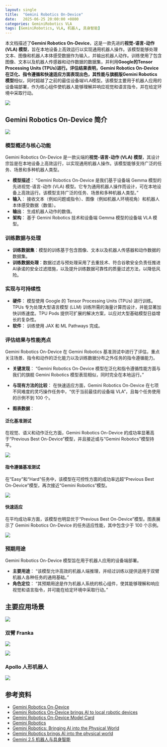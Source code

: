 ```yaml
---
layout: single
title:  "Gemini Robotics On-Device"
date:   2025-06-25 20:00:00 +0800
categories: GeminiRobotics VLA
tags: [GeminiRobotics, VLA, 机器人, 具身智能]
---
```


本文档描述了**Gemini Robotics On-Device**，这是一款先进的**视觉-语言-动作 (VLA) 模型**，旨在本地设备上高效运行以实现通用机器人操作。该模型能够处理文本、图像和机器人本体感受数据作为输入，并输出机器人动作。训练使用了包含图像、文本以及机器人传感器和动作数据的数据集，并利用**Google的Tensor Processing Units (TPUs)**进行。评估结果表明，**Gemini Robotics On-Device**在泛化、指令遵循和快速适应方面表现出色，其性能与旗舰版**Gemini Robotics 模型**相似，同时超越了之前的最佳设备端VLA模型。该模型主要用于机器人应用的设备端部署，作为核心组件使机器人能够理解并响应视觉和语言指令，并在给定环境中采取行动。

<!--more-->

![](/images/2025/GeminiRobotics/On-Device/GeminiRoboticsOn-Device.jpeg)

## Gemini Robotics On-Device 简介

![](/images/2025/GeminiRobotics/On-Device/GeminiRoboticsOn-Device.png)

### 模型概述与核心功能
Gemini Robotics On-Device 是一款尖端的**视觉-语言-动作 (VLA) 模型**，其设计宗旨是在本地设备上高效运行，以实现通用机器人操作。该模型能够支持广泛的任务、场景和多种机器人类型。

- **模型描述**： “Gemini Robotics On-Device 是我们基于设备端 Gemma 模型的先进视觉-语言-动作 (VLA) 模型。它专为通用机器人操作而设计，可在本地设备上高效运行。该模型支持广泛的任务、场景和多种机器人类型。”
- **输入**： 接收文本（例如问题或指令）、图像（例如机器人环境视角）和机器人本体感受数据（数值）。
- **输出**： 生成机器人动作的数值。
- **架构**： 基于 Gemini Robotics 技术和设备端 Gemma 模型的设备端 VLA 模型。

### 训练数据与处理
- **训练数据集**：模型的训练基于包含图像、文本以及机器人传感器和动作数据的数据集。
- **训练数据处理**：数据过滤与预处理采用了去重技术、符合谷歌安全负责任推进AI承诺的安全过滤措施，以及提升训练数据可靠性的质量过滤方法，以降低风险。

### 实现与可持续性
- **硬件**： 模型使用 Google 的 Tensor Processing Units (TPUs) 进行训练。TPUs 专为处理大型语言模型 (LLM) 训练所需的海量计算而设计，并能显著加快训练速度。TPU Pods 提供可扩展的解决方案，以应对大型基础模型日益增长的复杂性。
- **软件**： 训练使用 JAX 和 ML Pathways 完成。

### 评估结果与性能亮点
Gemini Robotics On-Device 在 Gemini Robotics 基准测试中进行了评估，重点关注场景、指令和动作的泛化能力以及训练数据分布之外任务的指令遵循能力。
- **关键发现**： “Gemini Robotics On-Device 模型在泛化和指令遵循性能方面与我们的旗舰 Gemini Robotics 模型表现相似，同时完全在本地运行。”
- **与现有方法的比较**： 在快速适应方面，Gemini Robotics On-Device 在七项不同难度的灵巧操作任务中，“优于当前最佳的设备端 VLA”，且每个任务使用的示例不到 100 个。

- **图表数据**：
#### 泛化基准测试
在视觉、语义和动作泛化方面，Gemini Robotics On-Device 的成功率显著高于“Previous Best On-Device”模型，并且接近或与“Gemini Robotics”模型持平。

![](/images/2025/GeminiRobotics/On-Device/GeneralizationBenchmark.webp)

#### 指令遵循基准测试
在“Easy”和“Hard”任务中，该模型在可控性方面的成功率远超“Previous Best On-Device”模型，再次接近“Gemini Robotics”模型。

![](/images/2025/GeminiRobotics/On-Device/InstructionFollowingBenchmark.webp)

#### 快速适应
在平均成功率方面，该模型也明显优于“Previous Best On-Device”模型。图表展示了 Gemini Robotics On-Device 的任务适应性能，其中包含少于 100 个示例。

![](/images/2025/GeminiRobotics/On-Device/FastAdaptation.webp)


### 预期用途
Gemini Robotics On-Device 模型旨在用于机器人应用的设备端部署。

- **主要用途**： “该模型允许高效的机器人端推理，并经过训练以提供适用于双臂机器人各种任务的通用基础。”
- **角色定位**： “其预期用途是作为机器人系统的核心组件，使其能够理解和响应视觉和语言指令，并可能在给定环境中采取行动。”


## 主要应用场景

![](/images/2025/GeminiRobotics/On-Device/ApolloAloha2Bi-armFranka.jpeg)

### 双臂 Franka

![](/images/2025/GeminiRobotics/On-Device/PutTheFruit.jpeg)

![](/images/2025/GeminiRobotics/On-Device/FoldTheDress.jpeg)

### Apollo 人形机器人

![](/images/2025/GeminiRobotics/On-Device/ApolloHumanoid.jpeg)


## 参考资料
- [Gemini Robotics On-Device](https://deepmind.google/models/gemini-robotics/gemini-robotics-on-device/)
- [Gemini Robotics On-Device brings AI to local robotic devices](https://deepmind.google/discover/blog/gemini-robotics-on-device-brings-ai-to-local-robotic-devices/)
- [Gemini Robotics On-Device Model Card](https://storage.googleapis.com/deepmind-media/Model-Cards/Gemini-Robotics-On-Device-Model-Card.pdf)
- [Gemini Robotics](https://deepmind.google/models/gemini-robotics/)
- [Gemini Robotics: Bringing AI into the Physical World](https://arxiv.org/pdf/2503.20020)
- [Gemini Robotics brings AI into the physical world](https://deepmind.google/discover/blog/gemini-robotics-brings-ai-into-the-physical-world/)
- [Gemini 2.5 机器人与具身智能](https://developers.googleblog.com/zh-hans/gemini-25-for-robotics-and-embodied-intelligence/)

